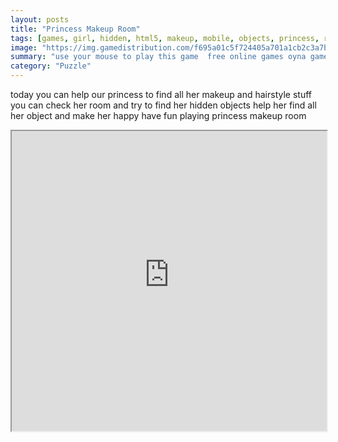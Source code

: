 ```yaml
---
layout: posts
title: "Princess Makeup Room"
tags: [games, girl, hidden, html5, makeup, mobile, objects, princess, room, free, online, games, oyna, game, free, games, play, play, games]
image: "https://img.gamedistribution.com/f695a01c5f724405a701a1cb2c3a7bea.jpg"
summary: "use your mouse to play this game  free online games oyna game free games play play games"
category: "Puzzle"
---
```


today you can help our princess to find all her makeup and hairstyle stuff you can check her room and try to find her hidden objects help her find all her object and make her happy have fun playing princess makeup room

<iframe width="100%" height="480px;" src="https://html5.gamedistribution.com/f695a01c5f724405a701a1cb2c3a7bea/"></iframe>